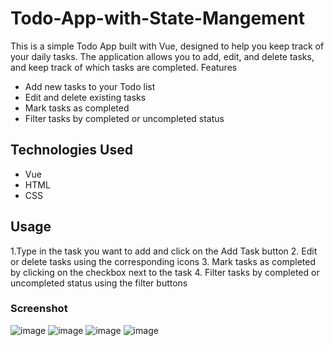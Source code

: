 # Todo-App-with-State-Mangement

This is a simple Todo App built with Vue, designed to help you keep track of your daily tasks. The application allows you to add, edit, and delete tasks, and keep track of which tasks are completed.
Features

* Add new tasks to your Todo list
* Edit and delete existing tasks
* Mark tasks as completed
* Filter tasks by completed or uncompleted status

## Technologies Used

 * Vue
 * HTML
 * CSS


## Usage

1.Type in the task you want to add and click on the Add Task button
2. Edit or delete tasks using the corresponding icons
3. Mark tasks as completed by clicking on the checkbox next to the task
4. Filter tasks by completed or uncompleted status using the filter buttons


### Screenshot 

![image](https://user-images.githubusercontent.com/95364770/232604775-90f10db1-4b69-4103-a41b-afed9883cc5f.png)
![image](https://user-images.githubusercontent.com/95364770/232604862-f3e3673a-0abb-46ca-a560-0d1b14dbcc68.png)
![image](https://user-images.githubusercontent.com/95364770/232604955-5a2c415f-70c1-4ae4-b2ad-30e2c44a0684.png)
![image](https://user-images.githubusercontent.com/95364770/232605032-7663c439-6924-4551-87c7-f3fb522d13f2.png)

